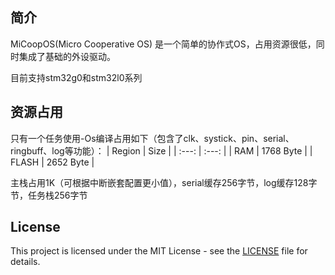 ## 简介

MiCoopOS(Micro Cooperative OS) 是一个简单的协作式OS，占用资源很低，同时集成了基础的外设驱动。

目前支持stm32g0和stm32l0系列

## 资源占用

只有一个任务使用-Os编译占用如下（包含了clk、systick、pin、serial、ringbuff、log等功能）：
| Region | Size |
| :---: | :---: |
|  RAM | 1768 Byte |
| FLASH | 2652 Byte |

主栈占用1K（可根据中断嵌套配置更小值），serial缓存256字节，log缓存128字节，任务栈256字节

## License

This project is licensed under the MIT License - see the [LICENSE](LICENSE) file for details.